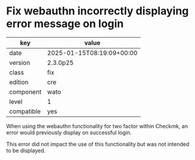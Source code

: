 [//]: # (werk v2)
# Fix webauthn incorrectly displaying error message on login

key        | value
---------- | ---
date       | 2025-01-15T08:19:09+00:00
version    | 2.3.0p25
class      | fix
edition    | cre
component  | wato
level      | 1
compatible | yes

When using the webauthn functionality for two factor within Checkmk,
an error would previously display on successful login.

This error did not impact the use of this functionality but was not 
intended to be displayed.
